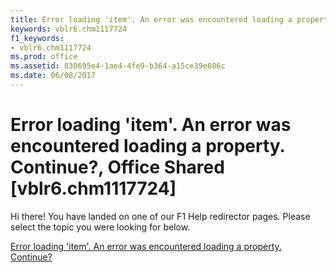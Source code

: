 ```yaml
---
title: Error loading 'item'. An error was encountered loading a property. Continue?, Office Shared [vblr6.chm1117724]
keywords: vblr6.chm1117724
f1_keywords:
- vblr6.chm1117724
ms.prod: office
ms.assetid: 830695e4-1ae4-4fe9-b364-a15ce39e686c
ms.date: 06/08/2017
---
```



# Error loading 'item'. An error was encountered loading a property. Continue?, Office Shared [vblr6.chm1117724]

Hi there! You have landed on one of our F1 Help redirector pages. Please select the topic you were looking for below.

[Error loading 'item'. An error was encountered loading a property. Continue?](http://msdn.microsoft.com/library/6e63d2ee-5977-e8f3-d18c-074f2c5f0fbc%28Office.15%29.aspx)

